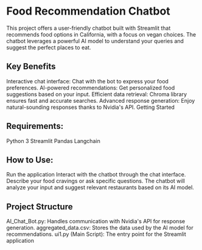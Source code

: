 # Food Recommendation Chatbot
This project offers a user-friendly chatbot built with Streamlit that recommends food options in California, with a focus on vegan choices. The chatbot leverages a powerful AI model to understand your queries and suggest the perfect places to eat.

## Key Benefits
Interactive chat interface: Chat with the bot to express your food preferences.
AI-powered recommendations: Get personalized food suggestions based on your input.
Efficient data retrieval: Chroma library ensures fast and accurate searches.
Advanced response generation: Enjoy natural-sounding responses thanks to Nvidia's API.
Getting Started

## Requirements:
Python 3
Streamlit
Pandas
Langchain

## How to Use:
Run the application
Interact with the chatbot through the chat interface.
Describe your food cravings or ask specific questions.
The chatbot will analyze your input and suggest relevant restaurants based on its AI model.

## Project Structure
AI_Chat_Bot.py: Handles communication with Nvidia's API for response generation.
aggregated_data.csv: Stores the data used by the AI model for recommendations.
ui1.py (Main Script): The entry point for the Streamlit application
